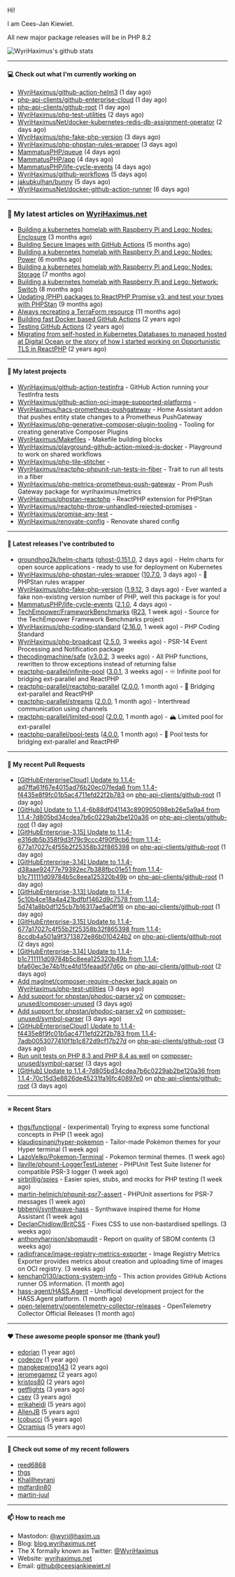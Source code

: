 Hi!

I am Cees-Jan Kiewiet.

All new major package releases will be in PHP 8.2

![WyriHaximus's github stats](https://github-readme-stats.vercel.app/api?username=WyriHaximus&show_icons=true)

---

#### 💻 Check out what I'm currently working on

- [WyriHaximus/github-action-helm3](https://github.com/WyriHaximus/github-action-helm3) (1 day ago)
- [php-api-clients/github-enterprise-cloud](https://github.com/php-api-clients/github-enterprise-cloud) (1 day ago)
- [php-api-clients/github-root](https://github.com/php-api-clients/github-root) (1 day ago)
- [WyriHaximus/php-test-utilities](https://github.com/WyriHaximus/php-test-utilities) (2 days ago)
- [WyriHaximusNet/docker-kubernetes-redis-db-assignment-operator](https://github.com/WyriHaximusNet/docker-kubernetes-redis-db-assignment-operator) (2 days ago)
- [WyriHaximus/php-fake-php-version](https://github.com/WyriHaximus/php-fake-php-version) (3 days ago)
- [WyriHaximus/php-phpstan-rules-wrapper](https://github.com/WyriHaximus/php-phpstan-rules-wrapper) (3 days ago)
- [MammatusPHP/queue](https://github.com/MammatusPHP/queue) (4 days ago)
- [MammatusPHP/app](https://github.com/MammatusPHP/app) (4 days ago)
- [MammatusPHP/life-cycle-events](https://github.com/MammatusPHP/life-cycle-events) (4 days ago)
- [WyriHaximus/github-workflows](https://github.com/WyriHaximus/github-workflows) (5 days ago)
- [jakubkulhan/bunny](https://github.com/jakubkulhan/bunny) (5 days ago)
- [WyriHaximusNet/docker-github-action-runner](https://github.com/WyriHaximusNet/docker-github-action-runner) (6 days ago)

---

### 📜 My latest articles on [WyriHaximus.net](https://blog.wyrihaximus.net/)

- [Building a kubernetes homelab with Raspberry Pi and Lego: Nodes: Enclosure](https://blog.wyrihaximus.net/2024/12/building-a-kubernetes-homelab-with-raspberry-pies-and-lego-nodes-enclosure/) (3 months ago)
- [Building Secure Images with GitHub Actions](https://blog.wyrihaximus.net/2024/10/building-secure-images-with-github-actions/) (5 months ago)
- [Building a kubernetes homelab with Raspberry Pi and Lego: Nodes: Power](https://blog.wyrihaximus.net/2024/09/building-a-kubernetes-homelab-with-raspberry-pies-and-lego-nodes-power/) (6 months ago)
- [Building a kubernetes homelab with Raspberry Pi and Lego: Nodes: Storage](https://blog.wyrihaximus.net/2024/08/building-a-kubernetes-homelab-with-raspberry-pies-and-lego-nodes-storage/) (7 months ago)
- [Building a kubernetes homelab with Raspberry Pi and Lego: Network: Switch](https://blog.wyrihaximus.net/2024/07/building-a-kubernetes-homelab-with-raspberry-pies-and-lego-network-switch/) (8 months ago)
- [Updating (PHP) packages to ReactPHP Promise v3, and test your types with PHPStan](https://blog.wyrihaximus.net/2024/06/updating-php-packages-to-reactphp-promise-v3--and-test-your-types-with-phpstan/) (9 months ago)
- [Always recreating a TerraForm resource](https://blog.wyrihaximus.net/2024/04/always-recreating-a-terraform-resource/) (11 months ago)
- [Building fast Docker based GitHub Actions](https://blog.wyrihaximus.net/2023/03/building-fast-docker-based-github-actions/) (2 years ago)
- [Testing GitHub Actions](https://blog.wyrihaximus.net/2023/03/testing-github-actions/) (2 years ago)
- [Migrating from self-hosted in Kubernetes Databases to managed hosted at Digital Ocean or the story of how I started working on Opportunistic TLS in ReactPHP](https://blog.wyrihaximus.net/2023/01/migrating-from-self-hosted-in-k8s-databases-to-managed-hosted-at-digital-ocean/) (2 years ago)

---

#### 🌱 My latest projects

- [WyriHaximus/github-action-testinfra](https://github.com/WyriHaximus/github-action-testinfra) - GitHub Action running your TestInfra tests
- [WyriHaximus/github-action-oci-image-supported-platforms](https://github.com/WyriHaximus/github-action-oci-image-supported-platforms) - 
- [WyriHaximus/hacs-prometheus-pushgateway](https://github.com/WyriHaximus/hacs-prometheus-pushgateway) - Home Assistant addon that pushes entity state changes to a Prometheus PushGateway
- [WyriHaximus/php-generative-composer-plugin-tooling](https://github.com/WyriHaximus/php-generative-composer-plugin-tooling) - Tooling for creating generative Composer Plugins
- [WyriHaximus/Makefiles](https://github.com/WyriHaximus/Makefiles) - Makefile building blocks
- [WyriHaximus/playground-github-action-mixed-js-docker](https://github.com/WyriHaximus/playground-github-action-mixed-js-docker) - Playground to work on shared workflows
- [WyriHaximus/php-tile-stitcher](https://github.com/WyriHaximus/php-tile-stitcher) - 
- [WyriHaximus/reactphp-phpunit-run-tests-in-fiber](https://github.com/WyriHaximus/reactphp-phpunit-run-tests-in-fiber) - Trait to run all tests in a fiber
- [WyriHaximus/php-metrics-prometheus-push-gateway](https://github.com/WyriHaximus/php-metrics-prometheus-push-gateway) - Prom Push Gateway package for wyrihaximus/metrics
- [WyriHaximus/phpstan-reactphp](https://github.com/WyriHaximus/phpstan-reactphp) - ReactPHP extension for PHPStan
- [WyriHaximus/reactphp-throw-unhandled-rejected-promises](https://github.com/WyriHaximus/reactphp-throw-unhandled-rejected-promises) - 
- [WyriHaximus/promise-any-test](https://github.com/WyriHaximus/promise-any-test) - 
- [WyriHaximus/renovate-config](https://github.com/WyriHaximus/renovate-config) - Renovate shared config

---

#### 🔭 Latest releases I've contributed to

- [groundhog2k/helm-charts](https://github.com/groundhog2k/helm-charts) ([ghost-0.151.0](https://github.com/groundhog2k/helm-charts/releases/tag/ghost-0.151.0), 2 days ago) - Helm charts for open source applications - ready to use for deployment on Kubernetes
- [WyriHaximus/php-phpstan-rules-wrapper](https://github.com/WyriHaximus/php-phpstan-rules-wrapper) ([10.7.0](https://github.com/WyriHaximus/php-phpstan-rules-wrapper/releases/tag/10.7.0), 3 days ago) - 🌯 PHPStan rules wrapper
- [WyriHaximus/php-fake-php-version](https://github.com/WyriHaximus/php-fake-php-version) ([1.9.12](https://github.com/WyriHaximus/php-fake-php-version/releases/tag/1.9.12), 3 days ago) - Ever wanted a fake non-existing version number of PHP, well this package is for you!
- [MammatusPHP/life-cycle-events](https://github.com/MammatusPHP/life-cycle-events) ([2.1.0](https://github.com/MammatusPHP/life-cycle-events/releases/tag/2.1.0), 4 days ago) - 
- [TechEmpower/FrameworkBenchmarks](https://github.com/TechEmpower/FrameworkBenchmarks) ([R23](https://github.com/TechEmpower/FrameworkBenchmarks/releases/tag/R23), 1 week ago) - Source for the TechEmpower Framework Benchmarks project
- [WyriHaximus/php-coding-standard](https://github.com/WyriHaximus/php-coding-standard) ([2.16.0](https://github.com/WyriHaximus/php-coding-standard/releases/tag/2.16.0), 1 week ago) - PHP Coding Standard
- [WyriHaximus/php-broadcast](https://github.com/WyriHaximus/php-broadcast) ([2.5.0](https://github.com/WyriHaximus/php-broadcast/releases/tag/2.5.0), 3 weeks ago) - PSR-14 Event Processing and Notification package
- [thecodingmachine/safe](https://github.com/thecodingmachine/safe) ([v3.0.2](https://github.com/thecodingmachine/safe/releases/tag/v3.0.2), 3 weeks ago) - All PHP functions, rewritten to throw exceptions instead of returning false
- [reactphp-parallel/infinite-pool](https://github.com/reactphp-parallel/infinite-pool) ([3.0.1](https://github.com/reactphp-parallel/infinite-pool/releases/tag/3.0.1), 3 weeks ago) - ♾️ Infinite pool for bridging ext-parallel and ReactPHP
- [reactphp-parallel/reactphp-parallel](https://github.com/reactphp-parallel/reactphp-parallel) ([2.0.0](https://github.com/reactphp-parallel/reactphp-parallel/releases/tag/2.0.0), 1 month ago) - 🌉 Bridging ext-parallel and ReactPHP
- [reactphp-parallel/streams](https://github.com/reactphp-parallel/streams) ([2.0.0](https://github.com/reactphp-parallel/streams/releases/tag/2.0.0), 1 month ago) - Interthread communication using channels
- [reactphp-parallel/limited-pool](https://github.com/reactphp-parallel/limited-pool) ([2.0.0](https://github.com/reactphp-parallel/limited-pool/releases/tag/2.0.0), 1 month ago) - 🏔️ Limited pool for ext-parallel
- [reactphp-parallel/pool-tests](https://github.com/reactphp-parallel/pool-tests) ([4.0.0](https://github.com/reactphp-parallel/pool-tests/releases/tag/4.0.0), 1 month ago) - 🎱 Pool tests for bridging ext-parallel and ReactPHP

---

#### 🔨 My recent Pull Requests

- [[GitHubEnterpriseCloud] Update to 1.1.4-ad7ffa61f67e4015ad76b20ec07feda6 from 1.1.4-f4435e8f9fc01b5ac4711efd22f2b783](https://github.com/php-api-clients/github-root/pull/1568) on [php-api-clients/github-root](https://github.com/php-api-clients/github-root) (1 day ago)
- [[GitHub] Update to 1.1.4-6b88df041143c890905098eb26e5a9a4 from 1.1.4-7d805bd34cdea7b6c0229ab2be120a36](https://github.com/php-api-clients/github-root/pull/1567) on [php-api-clients/github-root](https://github.com/php-api-clients/github-root) (1 day ago)
- [[GitHubEnterprise-3.15] Update to 1.1.4-e316db5b358f9d3f79c9ccc4f90f9cb6 from 1.1.4-677a17027c4f55b2f25358b32f865398](https://github.com/php-api-clients/github-root/pull/1566) on [php-api-clients/github-root](https://github.com/php-api-clients/github-root) (1 day ago)
- [[GitHubEnterprise-3.14] Update to 1.1.4-d38aae92477e79392ec7b388fbc01e51 from 1.1.4-b1c711111d09784b5c8eea125320b49b](https://github.com/php-api-clients/github-root/pull/1565) on [php-api-clients/github-root](https://github.com/php-api-clients/github-root) (1 day ago)
- [[GitHubEnterprise-3.13] Update to 1.1.4-5c10b4ce18a4a421bdfbf1462d9c7578 from 1.1.4-5d741a8b0df125cb7b16317ae5a0ff16](https://github.com/php-api-clients/github-root/pull/1564) on [php-api-clients/github-root](https://github.com/php-api-clients/github-root) (1 day ago)
- [[GitHubEnterprise-3.15] Update to 1.1.4-677a17027c4f55b2f25358b32f865398 from 1.1.4-8ccdb4a501a9f3713872e86b010424b2](https://github.com/php-api-clients/github-root/pull/1563) on [php-api-clients/github-root](https://github.com/php-api-clients/github-root) (2 days ago)
- [[GitHubEnterprise-3.14] Update to 1.1.4-b1c711111d09784b5c8eea125320b49b from 1.1.4-bfa60ec3e74b1fce4fd15feaad5f7d6c](https://github.com/php-api-clients/github-root/pull/1562) on [php-api-clients/github-root](https://github.com/php-api-clients/github-root) (2 days ago)
- [Add maglnet/composer-require-checker back again](https://github.com/WyriHaximus/php-test-utilities/pull/991) on [WyriHaximus/php-test-utilities](https://github.com/WyriHaximus/php-test-utilities) (3 days ago)
- [Add support for phpstan/phpdoc-parser v2](https://github.com/composer-unused/composer-unused/pull/670) on [composer-unused/composer-unused](https://github.com/composer-unused/composer-unused) (3 days ago)
- [Add support for phpstan/phpdoc-parser v2](https://github.com/composer-unused/symbol-parser/pull/181) on [composer-unused/symbol-parser](https://github.com/composer-unused/symbol-parser) (3 days ago)
- [[GitHubEnterpriseCloud] Update to 1.1.4-f4435e8f9fc01b5ac4711efd22f2b783 from 1.1.4-7adb0053077410f1b1c872d9cf17b27d](https://github.com/php-api-clients/github-root/pull/1561) on [php-api-clients/github-root](https://github.com/php-api-clients/github-root) (3 days ago)
- [Run unit tests on PHP 8.3 and PHP 8.4 as well](https://github.com/composer-unused/symbol-parser/pull/180) on [composer-unused/symbol-parser](https://github.com/composer-unused/symbol-parser) (3 days ago)
- [[GitHub] Update to 1.1.4-7d805bd34cdea7b6c0229ab2be120a36 from 1.1.4-70c15d3e8826de45231fa16fc40897e0](https://github.com/php-api-clients/github-root/pull/1560) on [php-api-clients/github-root](https://github.com/php-api-clients/github-root) (3 days ago)

---

#### ⭐ Recent Stars

- [thgs/functional](https://github.com/thgs/functional) - (experimental) Trying to express some functional concepts in PHP (1 week ago)
- [klaudiosinani/hyper-pokemon](https://github.com/klaudiosinani/hyper-pokemon) - Tailor-made Pokémon themes for your Hyper terminal (1 week ago)
- [LazoVelko/Pokemon-Terminal](https://github.com/LazoVelko/Pokemon-Terminal) - Pokemon terminal themes. (1 week ago)
- [llaville/phpunit-LoggerTestListener](https://github.com/llaville/phpunit-LoggerTestListener) - PHPUnit Test Suite listener for compatible PSR-3 logger (1 week ago)
- [sirbrillig/spies](https://github.com/sirbrillig/spies) - Easier spies, stubs, and mocks for PHP testing (1 week ago)
- [martin-helmich/phpunit-psr7-assert](https://github.com/martin-helmich/phpunit-psr7-assert) - PHPUnit assertions for PSR-7 messages (1 week ago)
- [bbbenji/synthwave-hass](https://github.com/bbbenji/synthwave-hass) - Synthwave inspired theme for Home Assistant (1 week ago)
- [DeclanChidlow/BritCSS](https://github.com/DeclanChidlow/BritCSS) - Fixes CSS to use non-bastardised spellings. (3 weeks ago)
- [anthonyharrison/sbomaudit](https://github.com/anthonyharrison/sbomaudit) - Report on quality of SBOM contents (3 weeks ago)
- [radiofrance/image-registry-metrics-exporter](https://github.com/radiofrance/image-registry-metrics-exporter) - Image Registry Metrics Exporter provides metrics about creation and uploading time of images on OCI registry. (3 weeks ago)
- [kenchan0130/actions-system-info](https://github.com/kenchan0130/actions-system-info) - This action provides GitHub Actions runner OS information. (1 month ago)
- [hass-agent/HASS.Agent](https://github.com/hass-agent/HASS.Agent) - Unofficial development project for the HASS.Agent platform. (1 month ago)
- [open-telemetry/opentelemetry-collector-releases](https://github.com/open-telemetry/opentelemetry-collector-releases) - OpenTelemetry Collector Official Releases (1 month ago)

---

#### ❤️ These awesome people sponsor me (thank you!)

- [edorian](https://github.com/edorian) (1 year ago)
- [codecov](https://github.com/codecov) (1 year ago)
- [mangkepwing143](https://github.com/mangkepwing143) (2 years ago)
- [jeromegamez](https://github.com/jeromegamez) (2 years ago)
- [kristos80](https://github.com/kristos80) (2 years ago)
- [getflights](https://github.com/getflights) (3 years ago)
- [csev](https://github.com/csev) (3 years ago)
- [erikaheidi](https://github.com/erikaheidi) (5 years ago)
- [AllenJB](https://github.com/AllenJB) (5 years ago)
- [lcobucci](https://github.com/lcobucci) (5 years ago)
- [Ocramius](https://github.com/Ocramius) (5 years ago)

---

#### 👯 Check out some of my recent followers

- [reed6868](https://github.com/reed6868)
- [thgs](https://github.com/thgs)
- [Khalilheyrani](https://github.com/Khalilheyrani)
- [mdfardin80](https://github.com/mdfardin80)
- [martin-juul](https://github.com/martin-juul)

---

#### 📫 How to reach me

- Mastodon: [@wyri@haxim.us](https://toot-toot.wyrihaxim.us/@wyri)
- Blog: [blog.wyrihaximus.net](https://blog.wyrihaximus.net/)
- The X formally known as Twitter: [@WyriHaximus](https://twitter.com/WyriHaximus)
- Website: [wyrihaximus.net](https://wyrihaximus.net/)
- Email: [github@ceesjankiewiet.nl](mailto:github@ceesjankiewiet.nl)
